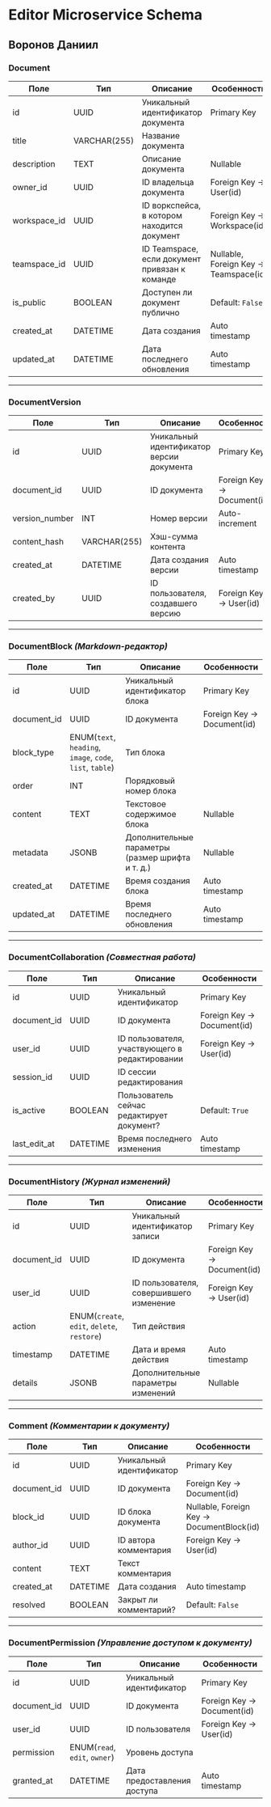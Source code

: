 # **Editor Microservice Schema**

## Воронов Даниил

### **Document**
| Поле        | Тип          | Описание                                       | Особенности |
|-------------|-------------|-----------------------------------------------|-------------|
| id          | UUID        | Уникальный идентификатор документа             | Primary Key |
| title       | VARCHAR(255)| Название документа                            | |
| description | TEXT        | Описание документа                           | Nullable |
| owner_id    | UUID        | ID владельца документа                        | Foreign Key → User(id) |
| workspace_id| UUID        | ID воркспейса, в котором находится документ   | Foreign Key → Workspace(id) |
| teamspace_id| UUID        | ID Teamspace, если документ привязан к команде | Nullable, Foreign Key → Teamspace(id) |
| is_public   | BOOLEAN     | Доступен ли документ публично                 | Default: `False` |
| created_at  | DATETIME    | Дата создания                                 | Auto timestamp |
| updated_at  | DATETIME    | Дата последнего обновления                    | Auto timestamp |

---

### **DocumentVersion**
| Поле         | Тип       | Описание                                      | Особенности |
|--------------|----------|----------------------------------------------|-------------|
| id           | UUID     | Уникальный идентификатор версии документа    | Primary Key |
| document_id  | UUID     | ID документа                                | Foreign Key → Document(id) |
| version_number | INT    | Номер версии                                | Auto-increment |
| content_hash | VARCHAR(255) | Хэш-сумма контента                       | |
| created_at   | DATETIME | Дата создания версии                        | Auto timestamp |
| created_by   | UUID     | ID пользователя, создавшего версию          | Foreign Key → User(id) |

---

### **DocumentBlock** _(Markdown-редактор)_
| Поле         | Тип        | Описание                                    | Особенности |
|--------------|-----------|--------------------------------------------|-------------|
| id           | UUID      | Уникальный идентификатор блока              | Primary Key |
| document_id  | UUID      | ID документа                                | Foreign Key → Document(id) |
| block_type   | ENUM(`text`, `heading`, `image`, `code`, `list`, `table`) | Тип блока | |
| order        | INT       | Порядковый номер блока                      | |
| content      | TEXT      | Текстовое содержимое блока                   | Nullable |
| metadata     | JSONB     | Дополнительные параметры (размер шрифта и т. д.) | Nullable |
| created_at   | DATETIME  | Время создания блока                         | Auto timestamp |
| updated_at   | DATETIME  | Время последнего обновления                 | Auto timestamp |

---

### **DocumentCollaboration** _(Совместная работа)_
| Поле          | Тип       | Описание                                   | Особенности |
|--------------|----------|-------------------------------------------|-------------|
| id           | UUID     | Уникальный идентификатор                   | Primary Key |
| document_id  | UUID     | ID документа                              | Foreign Key → Document(id) |
| user_id      | UUID     | ID пользователя, участвующего в редактировании | Foreign Key → User(id) |
| session_id   | UUID     | ID сессии редактирования                   | |
| is_active    | BOOLEAN  | Пользователь сейчас редактирует документ?  | Default: `True` |
| last_edit_at | DATETIME | Время последнего изменения                 | Auto timestamp |

---

### **DocumentHistory** _(Журнал изменений)_
| Поле         | Тип      | Описание                                     | Особенности |
|--------------|---------|---------------------------------------------|-------------|
| id           | UUID    | Уникальный идентификатор записи             | Primary Key |
| document_id  | UUID    | ID документа                                | Foreign Key → Document(id) |
| user_id      | UUID    | ID пользователя, совершившего изменение     | Foreign Key → User(id) |
| action       | ENUM(`create`, `edit`, `delete`, `restore`) | Тип действия | |
| timestamp    | DATETIME| Дата и время действия                       | Auto timestamp |
| details      | JSONB   | Дополнительные параметры изменений           | Nullable |

---

### **Comment** _(Комментарии к документу)_
| Поле         | Тип       | Описание                                    | Особенности |
|--------------|----------|--------------------------------------------|-------------|
| id           | UUID     | Уникальный идентификатор                    | Primary Key |
| document_id  | UUID     | ID документа                               | Foreign Key → Document(id) |
| block_id     | UUID     | ID блока документа                         | Nullable, Foreign Key → DocumentBlock(id) |
| author_id    | UUID     | ID автора комментария                      | Foreign Key → User(id) |
| content      | TEXT     | Текст комментария                           | |
| created_at   | DATETIME | Дата создания                              | Auto timestamp |
| resolved     | BOOLEAN  | Закрыт ли комментарий?                      | Default: `False` |

---

### **DocumentPermission** _(Управление доступом к документу)_
| Поле        | Тип      | Описание                                    | Особенности |
|-------------|---------|--------------------------------------------|-------------|
| id          | UUID    | Уникальный идентификатор                    | Primary Key |
| document_id | UUID    | ID документа                               | Foreign Key → Document(id) |
| user_id     | UUID    | ID пользователя                            | Foreign Key → User(id) |
| permission  | ENUM(`read`, `edit`, `owner`) | Уровень доступа | |
| granted_at  | DATETIME| Дата предоставления доступа                 | Auto timestamp |


